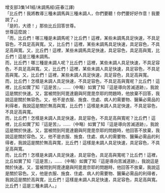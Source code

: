 增支部3集141經/未調馬經(莊春江譯)  
「比丘們！我將教導三種未調馬與三種未調人，你們要聽！你們要好好作意！我要說了。」  
「是的，大德！」那些比丘回答世尊。  
世尊這麼說：  
「而，比丘們！哪三種是未調馬呢？比丘們！這裡，某些未調馬具足快速，不具足容色，不具足高與寬。又，比丘們！這裡，某些未調馬具足快速，具足容色，不具足高與寬。又，比丘們！這裡，某些未調馬具足快速，具足容色，具足高與寬，比丘們！這是三種未調馬。  
而，比丘們！哪三種是未調人呢？比丘們！這裡，某些未調人具足快速，不具足容色，不具足高與寬。又，比丘們！這裡，某些未調人具足快速，具足容色，不具足高與寬。又，比丘們！這裡，某些未調人具足快速，具足容色，具足高與寬。  
而，比丘們！怎樣是未調人具足快速，不具足容色，不具足高與寬呢？比丘們！這裡，比丘如實了知『這是苦』，……（中略）如實了知『這是導向苦滅道跡』，我說這是關於快速。又，當被問到阿毘達磨與阿毘毘奈耶的問題時，他放棄不回答，我說這是關於無容色。又，他不是衣服、施食、住處、病人的需要物、醫藥必需品的利得者，我說這是關於無高與寬，比丘們！這樣是未調人具足快速，不具足容色，不具足高與寬。  
而，比丘們！怎樣是未調人具足快速，具足容色，不具足高與寬呢？比丘們！這裡，比丘如實了知『這是苦』，……（中略）如實了知『這是導向苦滅道跡』，我說這是關於快速。又，當被問到阿毘達磨與阿毘毘奈耶的問題時，他回答不放棄，我說這是關於容色。又，他不是衣服、施食、住處、病人的需要物、醫藥必需品的利得者，我說這是關於無高與寬，比丘們！這樣是未調人具足快速，具足容色，不具足高與寬。  
而，比丘們！怎樣是未調人具足快速，具足容色，具足高與寬呢？比丘們！這裡，比丘如實了知『這是苦』，……（中略）如實了知『這是導向苦滅道跡』，我說這是關於快速。又，當被問到阿毘達磨與阿毘毘奈耶的問題時，他回答不放棄，我說這是關於容色。又，他是衣服、施食、住處、病人的需要物、醫藥必需品的利得者，我說這是關於高與寬，比丘們！這樣是未調人具足快速，具足容色，具足高與寬。  
比丘們！這是三種未調人。」  
  
  
